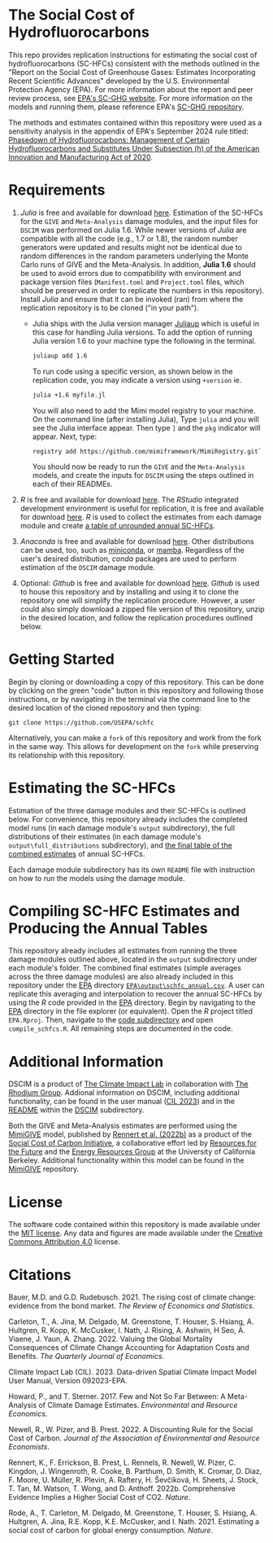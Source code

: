 # The Social Cost of Hydrofluorocarbons
This repo provides replication instructions for estimating the social cost of hydrofluorocarbons (SC-HFCs) consistent with the methods outlined in the "Report on the Social Cost of Greenhouse Gases: Estimates Incorporating Recent Scientific Advances" developed by the U.S. Environmental Protection Agency (EPA). For more information about the report and peer review process, see [EPA's SC-GHG website](https://www.epa.gov/environmental-economics/scghg). For more information on the models and running them, please reference EPA's [SC-GHG repository](https://www.github.com/USEPA/scghg).

The methods and estimates contained within this repository were used as a sensitivity analysis in the appendix of EPA's September 2024 rule titled: [Phasedown of Hydrofluorocarbons: Management of Certain Hydrofluorocarbons and Substitutes Under Subsection (h) of the American Innovation and Manufacturing Act of 2020](https://www.federalregister.gov/documents/2023/10/19/2023-22526/phasedown-of-hydrofluorocarbons-management-of-certain-hydrofluorocarbons-and-substitutes-under). 

# Requirements
1. *Julia* is free and available for download [here](https://julialang.org/). Estimation of the SC-HFCs for the `GIVE` and `Meta-Analysis` damage modules, and the input files for `DSCIM` was performed on Julia 1.6. While newer versions of *Julia* are compatible with all the code (e.g., 1.7 or 1.8), the random number generators were updated and results might not be identical due to random differences in the random parameters underlying the Monte Carlo runs of GIVE and the Meta-Analysis. In addition, **Julia 1.6** should be used to avoid errors due to compatibility with environment and package version files (`Manifest.toml` and `Project.toml` files, which should be preserved in order to replicate the numbers in this repository). Install *Julia* and ensure that it can be invoked (ran) from where the replication repository is to be cloned ("in your path"). 

     - Julia ships with the Julia version manager [Juliaup](https://github.com/JuliaLang/juliaup) which is useful in this case for handling Julia versions. To add the option of running Julia version 1.6 to your machine type the following in the terminal.

          ```bash 
          juliaup add 1.6
          ```
          To run code using a specific version, as shown below in the replication code, you may indicate a version using `+version` ie.

          ```bash
          julia +1.6 myfile.jl
          ```

          You will also need to add the Mimi model registry to your machine. On the command line (after installing Julia), Type `julia` and you will see the Julia interface appear. Then type `]` and the `pkg` indicator will appear. Next, type: 

          ```
          registry add https://github.com/mimiframework/MimiRegistry.git`
          ```

          You should now be ready to run the `GIVE` and the `Meta-Analysis` models, and create the inputs for `DSCIM` using the steps outlined in each of their READMEs. 

2. *R* is free and available for download [here](https://www.r-project.org/). The *RStudio* integrated development environment is useful for replication, it is free and available for download [here](https://www.rstudio.com/products/rstudio/). *R* is used to collect the estimates from each damage module and create [a table of unrounded annual SC-HFCs](EPA/output/schfc_annual.csv). 

3. *Anaconda* is free and available for download [here](https://www.anaconda.com/). Other distributions can be used, too, such as [miniconda](https://docs.conda.io/en/latest/miniconda.html), or [mamba](https://mamba.readthedocs.io/en/latest/). Regardless of the user's desired distribution, *conda* packages are used to perform estimation of the `DSCIM` damage module. 

4. Optional: *Github* is free and available for download [here](https://github.com/git-guides/install-git). *Github* is used to house this repository and by installing and using it to clone the repository one will simplify the replication procedure. However, a user could also simply download a zipped file version of this repository, unzip in the desired location, and follow the replication procedures outlined below.

# Getting Started
Begin by cloning or downloading a copy of this repository. This can be done by clicking on the green "code" button in this repository and following those instructions, or by navigating in the terminal via the command line to the desired location of the cloned repository and then typing: 

```
git clone https://github.com/USEPA/schfc
```

Alternatively, you can make a `fork` of this repository and work from the fork in the same way. This allows for development on the `fork` while preserving its relationship with this repository.

# Estimating the SC-HFCs
Estimation of the three damage modules and their SC-HFCs is outlined below. For convenience, this repository already includes the completed model runs (in each damage module's `output` subdirectory), the full distributions of their estimates (in each damage module's `output\full_distributions` subdirectory), and [the final table of the combined estimates](/EPA/output/schfc_annual.csv) of annual SC-HFCs.

Each damage module subdirectory has its own `README` file with instruction on how to run the models using the damage module.  

# Compiling SC-HFC Estimates and Producing the Annual Tables
This repository already includes all estimates from running the three damage modules outlined above, located in the `output` subdirectory under each module's folder. The combined final estimates (simple averages across the three damage modules) are also already included in this repository under the [EPA](EPA) directory [`EPA\output\schfc_annual.csv`](/EPA/output/schfc_annual.csv). A user can replicate this averaging and interpolation to recover the annual SC-HFCs by using the *R* code provided in the [EPA](EPA) directory. Begin by navigating to the [EPA](EPA) directory in the file explorer (or equivalent). Open the *R* project titled `EPA.Rproj`. Then, navigate to the [code subdirectory](EPA/code) and open `compile_schfcs.R`. All remaining steps are documented in the code. 

# Additional Information
DSCIM is a product of [The Climate Impact Lab](https://impactlab.org/) in collaboration with [The Rhodium Group](https://rhg.com/). Addional information on DSCIM, including additional functionality, can be found in the user manual ([CIL 2023](DSCIM/CIL_DSCIM_User_Manual.pdf)) and in the [README](DSCIM/README.md) within the [DSCIM](DSCIM) subdirectory.

Both the GIVE and Meta-Analysis estimates are performed using the [MimiGIVE](https://github.com/rffscghg/MimiGIVE.jl) model, published by [Rennert et al. (2022b)](https://www.nature.com/articles/s41586-022-05224-9) as a product of the [Social Cost of Carbon Initiative](https://www.rff.org/topics/scc/social-cost-carbon-initiative/), a collaborative effort led by [Resources for the Future](https://www.rff.org/) and the [Energy Resources Group](https://erg.berkeley.edu/) at the University of California Berkeley. Additional functionality within this model can be found in the [MimiGIVE](https://github.com/rffscghg/MimiGIVE.jl) repository.

# License
The software code contained within this repository is made available under the [MIT license](http://opensource.org/licenses/mit-license.php). Any data and figures are made available under the [Creative Commons Attribution 4.0](https://creativecommons.org/licenses/by/4.0/) license.

# Citations
Bauer, M.D. and G.D. Rudebusch. 2021. The rising cost of climate change: evidence from the bond market. _The Review of Economics and Statistics_.

Carleton, T., A. Jina, M. Delgado, M. Greenstone, T. Houser, S. Hsiang, A. Hultgren, R. Kopp, K. McCusker, I. Nath, J. Rising, A. Ashwin, H Seo, A. Viaene, J. Yaun, A. Zhang. 2022. Valuing the Global Mortality Consequences of Climate Change Accounting for Adaptation Costs and Benefits. _The Quarterly Journal of Economics._ 

Climate Impact Lab (CIL). 2023. Data-driven Spatial Climate Impact Model User Manual, Version 092023-EPA.

Howard, P., and T. Sterner. 2017. Few and Not So Far Between: A Meta-Analysis of Climate Damage Estimates. _Environmental and Resource Economics_.

Newell, R., W. Pizer, and B. Prest. 2022. A Discounting Rule for the Social Cost of Carbon. _Journal of the Association of Environmental and Resource Economists_.

Rennert, K., F. Errickson, B. Prest, L. Rennels, R. Newell, W. Pizer, C. Kingdon, J. Wingenroth, R. Cooke, B. Parthum, D. Smith, K. Cromar, D. Diaz, F. Moore, U. Müller, R. Plevin, A. Raftery, H. Ševčíková, H. Sheets, J. Stock, T. Tan, M. Watson, T. Wong, and D. Anthoff. 2022b. Comprehensive Evidence Implies a Higher Social Cost of CO2. _Nature_.

Rode, A., T. Carleton, M. Delgado, M. Greenstone, T. Houser, S. Hsiang, A. Hultgren, A. Jina, R.E. Kopp, K.E. McCusker, and I. Nath. 2021. Estimating a social cost of carbon for global energy consumption. _Nature_.
